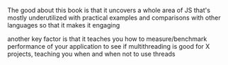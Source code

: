 The good about this book is that it uncovers a whole area of JS that's mostly underutilized with practical examples and comparisons with other languages so that it makes it engaging

another key factor is that it teaches you how to measure/benchmark performance of your application to see if multithreading is good for X projects,
teaching you when and when not to use threads
